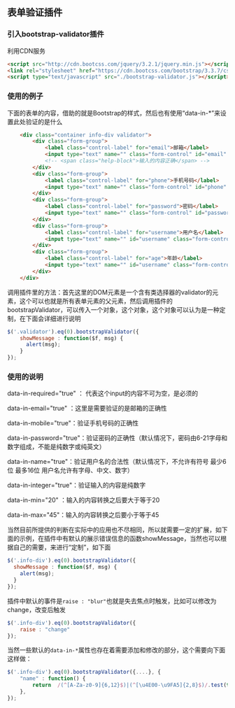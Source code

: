 ## 表单验证插件

### 引入bootstrap-validator插件

利用CDN服务

```html
<script src="http://cdn.bootcss.com/jquery/3.2.1/jquery.min.js"></script>
<link rel="stylesheet" href="https://cdn.bootcss.com/bootstrap/3.3.7/css/bootstrap.min.css" integrity="sha384-BVYiiSIFeK1dGmJRAkycuHAHRg32OmUcww7on3RYdg4Va+PmSTsz/K68vbdEjh4u" crossorigin="anonymous">
<script type="text/javascript" src="./bootstrap-validator.js"></script>
```

### 使用的例子

下面的表单的内容，借助的就是Bootstrap的样式，然后也有使用“data-in-*”来设置此处验证的是什么

```html
	<div class="container info-div validator">
		<div class="form-group">
			<label class="control-label" for="email">邮箱</label>
			<input type="text" name="" class="form-control" id="email" data-in-required="true" data-in-email="true" placeholder="请输入邮箱">
			<!-- <span class="help-block">输入的内容正确</span> -->
		</div>
		<div class="form-group">
			<label class="control-label" for="phone">手机号码</label>
			<input type="text" name="" class="form-control" id="phone" data-in-mobile="true" placeholder="请输入密码">			
		</div>
		<div class="form-group">
			<label class="control-label" for="password">密码</label>
			<input type="text" name="" class="form-control" id="password" data-in-password="true" placeholder="6-21字母和数字组成">			
		</div>
		<div class="form-group">
			<label class="control-label" for="username">用户名</label>
			<input type="text" name="" id="username" class="form-control" id="password" data-in-name="true" placeholder="6-21字母和数字组成">		
		</div>		
		<div class="form-group">
			<label class="control-label" for="age">年龄</label>
			<input type="text" name="" id="username" class="form-control" id="age" data-in-required="true" data-in-min="20" data-in-integer="true" data-in-max="45" placeholder="输入年龄">		
		</div>				
	</div>
```

调用插件里的方法：首先这里的DOM元素是一个含有类选择器的validator的元素，这个可以也就是所有表单元素的父元素，然后调用插件的bootstrapValidator，可以传入一个对象，这个对象，这个对象可以认为是一种定制，在下面会详细进行说明

```javascript
$('.validator').eq(0).bootstrapValidator({
    showMessage : function($f, msg) {
      alert(msg);
    }
});
```

### 使用的说明

data-in-required="true" ： 代表这个input的内容不可为空，是必须的

data-in-email="true" ：这里是需要验证的是邮箱的正确性

data-in-mobile="true"：验证手机号码的正确性

data-in-password="true"：验证密码的正确性（默认情况下，密码由6-21字母和数字组成，不能是纯数字或纯英文）

data-in-name="true"：验证用户名的合法性（默认情况下，不允许有符号 最少6位 最多16位 用户名允许有字母、中文、数字）

data-in-integer="true"：验证输入的内容是纯数字

data-in-min="20" ：输入的内容转换之后要大于等于20

data-in-max="45"：输入的内容转换之后要小于等于45

当然目前所提供的判断在实际中的应用也不尽相同，所以就需要一定的扩展，如下面的示例，在插件中有默认的展示错误信息的函数showMessage，当然也可以根据自己的需要，来进行“定制”，如下面

```javascript
$('.info-div').eq(0).bootstrapValidator({
  showMessage : function($f, msg) {
    alert(msg);
  }
});
```

插件中默认的事件是`raise : "blur"`也就是失去焦点时触发，比如可以修改为change，改变后触发

```javascript
$('.info-div').eq(0).bootstrapValidator({
	raise : "change"
});
```

当然一些默认的`data-in-*`属性也存在着需要添加和修改的部分，这个需要向下面这样做：

```javascript
$('.info-div').eq(0).bootstrapValidator({....}, {
    "name" : function() {
    	return  /(^[A-Za-z0-9]{6,12}$)|(^[\u4E00-\u9FA5]{2,8}$)/.test(this.val());
    },  
});
```

